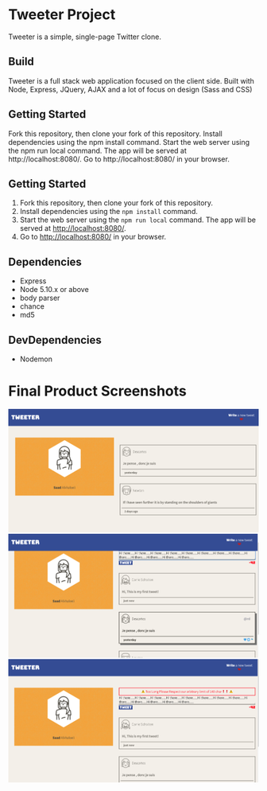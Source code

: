# Tweeter Project

Tweeter is a simple, single-page Twitter clone.


## Build

Tweeter is a full stack web application focused on the client side. Built with Node, Express, JQuery, AJAX and a lot of focus on design (Sass and CSS)

## Getting Started

Fork this repository, then clone your fork of this repository.
Install dependencies using the npm install command.
Start the web server using the npm run local command. The app will be served at http://localhost:8080/.
Go to http://localhost:8080/ in your browser.

## Getting Started

1. Fork this repository, then clone your fork of this repository.
2. Install dependencies using the `npm install` command.
3. Start the web server using the `npm run local` command. The app will be served at <http://localhost:8080/>.
4. Go to <http://localhost:8080/> in your browser.

## Dependencies

- Express
- Node 5.10.x or above
- body parser
- chance
- md5

## DevDependencies
* Nodemon

# Final Product Screenshots
![Main Page](public/images/tweeter-main.png)
![Tweeting](public/images/tweet-main2.png)
![Error warning](public/images/Error-warning.png)
